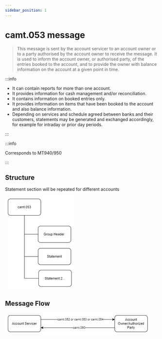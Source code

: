 ```yaml
---
sidebar_position: 1
---
```


# camt.053 message

> This message is sent by the account servicer to an account owner or to a party authorised by the account owner to receive the message. It is used to inform the account owner, or authorised party, of the entries booked to the account, and to provide the owner with balance information on the account at a given point in time.

:::info

- It can contain reports for more than one account.
- It provides information for cash management and/or reconciliation.
- It contains information on booked entries only.
- It provides information on items that have been booked to the account and also balance information.
- Depending on services and schedule agreed between banks and their customers, statements may be generated and exchanged accordingly, for example for intraday or prior day periods.

:::

:::info

Corresponds to MT940/950

:::

## Structure

Statement section will be repeated for different accounts

![Structure](./img/camt.053.structure.png)

## Message Flow

![Message Flow](../camt.052/img/camt.052.053.054.060.png)
